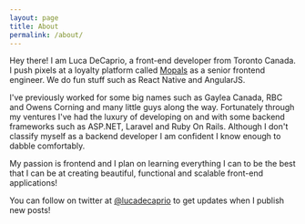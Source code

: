 ```yaml
---
layout: page
title: About
permalink: /about/
---
```


  Hey there! I am Luca DeCaprio, a front-end developer from Toronto Canada. I push pixels at a loyalty platform called <a href='http://www.mopals.com' alt='Mopals Link'>Mopals</a> as a senior frontend engineer. We do fun stuff such as React Native and AngularJS.
  
  I've previously worked for some big names such as Gaylea Canada, RBC and Owens Corning and many little guys along the way. Fortunately through my ventures I've had the luxury of developing on and with some backend frameworks such as ASP.NET, Laravel and Ruby On Rails. Although I don't classify myself as a backend developer I am confident I know enough to dabble comfortably.
  
  My passion is frontend and I plan on learning everything I can to be the best that I can be at creating beautiful, functional and scalable front-end applications!
  
  
  You can follow on twitter at <a href="http://www.twitter.com/lucadecaprio" alt="@lucadecaprio">@lucadecaprio</a> to get updates when I publish new posts!

